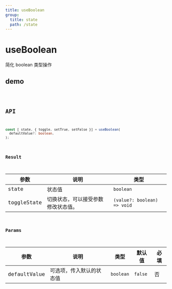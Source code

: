 ```yaml
---
title: useBoolean
group:
  title: state
  path: /state
---
```


# useBoolean

简化 boolean 类型操作

## demo

<code src="./Demo/index.tsx"/>

## API

```typescript
const [ state, { toggle, setTrue, setFalse }] = useBoolean(
  defaultValue?: boolean,
);

```

### Result

| **参数**    | **说明**                           | **类型**                    |
| ----------- | ---------------------------------- | --------------------------- |
| state       | 状态值                             | `boolean`                   |
| toggleState | 切换状态，可以接受参数修改状态值。 | `(value?: boolean) => void` |

### Params

| **参数**     | **说明**                 | **类型**  | **默认值** | 必填 |
| ------------ | ------------------------ | --------- | ---------- | ---- |
| defaultValue | 可选项，传入默认的状态值 | `boolean` | `false`    | 否   |
